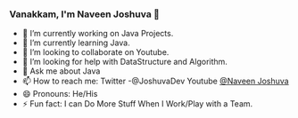 ### Vanakkam, I'm Naveen Joshuva  👋

- 🔭 I’m currently working on Java Projects.
- 🌱 I’m currently learning Java.
- 👯 I’m looking to collaborate on Youtube.
- 🤔 I’m looking for help with DataStructure and Algorithm.
- 💬 Ask me about Java
- 📫 How to reach me: Twitter -@JoshuvaDev Youtube [@Naveen Joshuva](https://www.youtube.com/channel/UCcpeP6cWEabd6pbkfPsC8Jw)
- 😄 Pronouns: He/His
- ⚡ Fun fact: I can Do More Stuff When I Work/Play with a Team.

